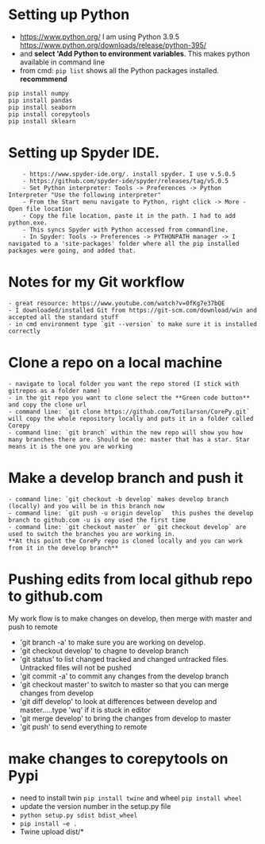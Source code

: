 # Setting up Python
-  https://www.python.org/ I am using Python 3.9.5 https://www.python.org/downloads/release/python-395/
-  and **select 'Add Python to environment variables**. This makes python available in command line
- from cmd: `pip list` shows all the Python packages
installed. **recommmend**
```
pip install numpy
pip install pandas
pip install seaborn
pip install corepytools
pip install sklearn
```
# Setting up Spyder IDE.
```
    - https://www.spyder-ide.org/. install spyder. I use v.5.0.5 
    - https://github.com/spyder-ide/spyder/releases/tag/v5.0.5
    - Set Python interpreter: Tools -> Preferences -> Python Interpreter "Use the following interpreter"
    - From the Start menu navigate to Python, right click -> More - Open file location
    - Copy the file location, paste it in the path. I had to add python.exe. 
    - This syncs Spyder with Python accessed from commandline.
    - In Spyder: Tools -> Preferences -> PYTHONPATH manager -> I navigated to a 'site-packages' folder where all the pip installed packages were going, and added that.
```
# Notes for my Git workflow
```
- great resource: https://www.youtube.com/watch?v=0fKg7e37bQE
- I downloaded/installed Git from https://git-scm.com/download/win and accepted all the standard stuff
- in cmd environment type `git --version` to make sure it is installed correctly
```
# Clone a repo on a local machine
```
- navigate to local folder you want the repo stored (I stick with gitrepos as a folder name)
- in the git repo you want to clone select the **Green code button** and copy the clone url
- command line: `git clone https://github.com/Totilarson/CorePy.git` will copy the whole repository locally and puts it in a folder called Corepy
- command line: `git branch` within the new repo will show you how many branches there are. Should be one: master that has a star. Star means it is the one you are working
```
# Make a develop branch and push it
```
- command line: `git checkout -b develop` makes develop branch (locally) and you will be in this branch now
- command line: `git push -u origin develop`  this pushes the develop branch to github.com -u is ony used the first time
- command line: `git checkout master` or `git checkout develop` are used to switch the branches you are working in.
**At this point the CorePy repo is cloned locally and you can work from it in the develop branch**
```

# Pushing edits from local github repo to github.com
My work flow is to make changes on develop, then merge with master and push to remote

- 'git branch -a' to make sure you are working on develop.
- 'git checkout develop' to chagne to develop branch
- 'git status' to list changed tracked and changed untracked files. Untracked files will not be pushed
- 'git commit -a' to commit any changes from the develop branch
- 'git checkout master' to switch to master so that you can merge changes from develop
- 'git diff develop' to look at differences between develop and master.....type 'wq' if it is stuck in editor
- 'git merge develop' to bring the changes from develop to master
- 'git push' to send everything to remote



# make changes to corepytools on Pypi
- need to install twin `pip install twine` and wheel `pip install wheel`
-  update the version number in the setup.py file 
-  `python setup.py sdist bdist_wheel`
-  `pip install –e .`
-  Twine upload dist/*
